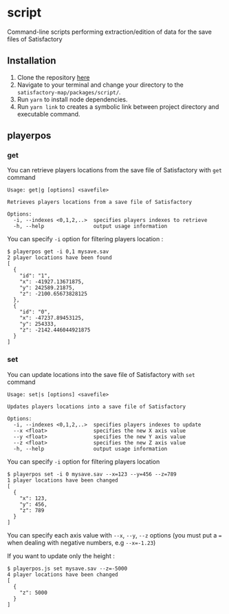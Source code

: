 # script

Command-line scripts performing extraction/edition of data for the save files of Satisfactory

## Installation
1. Clone the repository [here](https://github.com/LancelotP/satisfactory-map)
2. Navigate to your terminal and change your directory to the `satisfactory-map/packages/script/`.
3. Run `yarn` to install node dependencies.
4. Run `yarn link` to creates a symbolic link between project directory and executable command.

## playerpos

### get

You can retrieve players locations from the save file of Satisfactory with `get` command

```
Usage: get|g [options] <savefile>

Retrieves players locations from a save file of Satisfactory

Options:
  -i, --indexes <0,1,2,..>  specifies players indexes to retrieve
  -h, --help                output usage information
```
You can specify `-i` option for filtering players location :
```
$ playerpos get -i 0,1 mysave.sav
2 player locations have been found
[
  {
    "id": "1",
    "x": -41927.13671875,
    "y": 242589.21875,
    "z": -2100.65673828125
  },
  {
    "id": "0",
    "x": -47237.89453125,
    "y": 254333,
    "z": -2142.446044921875
  }
]
```

### set

You can update locations into the save file of Satisfactory with `set` command

```
Usage: set|s [options] <savefile>

Updates players locations into a save file of Satisfactory

Options:
  -i, --indexes <0,1,2,..>  specifies players indexes to update
  --x <float>               specifies the new X axis value
  --y <float>               specifies the new Y axis value
  --z <float>               specifies the new Z axis value
  -h, --help                output usage information
```
You can specify `-i` option for filtering players location

```
$ playerpos set -i 0 mysave.sav --x=123 --y=456 --z=789
1 player locations have been changed
[
  {
    "x": 123,
    "y": 456,
    "z": 789
  }
]
```

You can specify each axis value with `--x`, `--y`, `--z` options (you must put a `=` when dealing with negative numbers, e.g `--x=-1.23`)

If you want to update only the height :
```
$ playerpos.js set mysave.sav --z=-5000
4 player locations have been changed
[
  {
    "z": 5000
  }
]
```